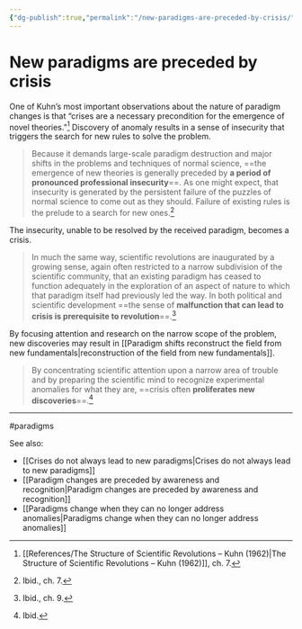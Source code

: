 ```yaml
---
{"dg-publish":true,"permalink":"/new-paradigms-are-preceded-by-crisis/"}
---
```



# New paradigms are preceded by crisis

One of Kuhn’s most important observations about the nature of paradigm changes is that “crises are a necessary precondition for the emergence of novel theories.”[^1] Discovery of anomaly results in a sense of insecurity that triggers the search for new rules to solve the problem.

> Because it demands large-scale paradigm destruction and major shifts in the problems and techniques of normal science, ==the emergence of new theories is generally preceded by **a period of pronounced professional insecurity**==. As one might expect, that insecurity is generated by the persistent failure of the puzzles of normal science to come out as they should. Failure of existing rules is the prelude to a search for new ones.[^2]

The insecurity, unable to be resolved by the received paradigm, becomes a crisis.

> In much the same way, scientific revolutions are inaugurated by a growing sense, again often restricted to a narrow subdivision of the scientific community, that an existing paradigm has ceased to function adequately in the exploration of an aspect of nature to which that paradigm itself had previously led the way. In both political and scientific development ==the sense of **malfunction that can lead to crisis is prerequisite to revolution**==.[^3]

By focusing attention and research on the narrow scope of the problem, new discoveries may result in [[Paradigm shifts reconstruct the field from new fundamentals\|reconstruction of the field from new fundamentals]].

> By concentrating scientific attention upon a narrow area of trouble and by preparing the scientific mind to recognize experimental anomalies for what they are, ==crisis often **proliferates new discoveries**==.[^4]
---
#paradigms 

See also:
- [[Crises do not always lead to new paradigms\|Crises do not always lead to new paradigms]]
- [[Paradigm changes are preceded by awareness and recognition\|Paradigm changes are preceded by awareness and recognition]]
- [[Paradigms change when they can no longer address anomalies\|Paradigms change when they can no longer address anomalies]]

[^1]: [[References/The Structure of Scientific Revolutions – Kuhn (1962)\|The Structure of Scientific Revolutions – Kuhn (1962)]], ch. 7.
[^2]: Ibid., ch. 7.
[^3]: Ibid., ch. 9.
[^4]: Ibid.
